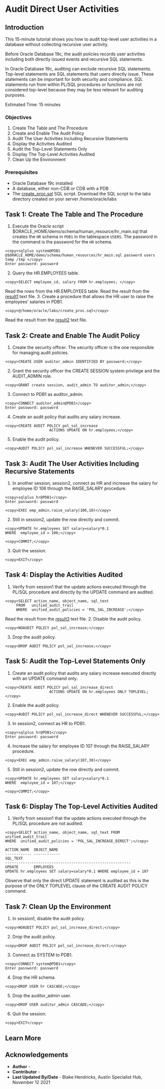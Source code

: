 # Audit Direct User Activities

## Introduction
This 15-minute tutorial shows you how to audit top-level user activities in a database without collecting recursive user activity.

Before Oracle Database 19c, the audit policies records user activities including both directly issued events and recursive SQL statements.

In Oracle Database 19c, auditing can exclude recursive SQL statements. Top-level statements are SQL statements that users directly issue. These statements can be important for both security and compliance. SQL statements run from within PL/SQL procedures or functions are not considered top-level because they may be less relevant for auditing purposes.

Estimated Time: 15 minutes

### Objectives
1. Create The Table and The Procedure
2. Create and Enable The Audit Policy
3. Audit The User Activities Including Recursive Statements
4. Display the Activities Audited
5. Audit the Top-Level Statements Only
6. Display The Top-Level Activities Audited
7. Clean Up the Environment

### Prerequisites
- Oracle Database 19c installed
- A database, either non-CDB or CDB with a PDB
- The [create_proc.sql](https://docs.oracle.com/en/database/oracle/oracle-database/19/tutorial-audit-top-level-user-activities/files/create_proc.sql) SQL script. Download the SQL script to the labs directory created on your server /home/oracle/labs

## Task 1: Create The Table and The Procedure
1. Execute the Oracle script $ORACLE_HOME/demo/schema/human_resource/hr_main.sql that creates the `HR` schema in `PDB1` in the tablespace `USERS`. The password in the command is the password for the `HR` schema.
```
<copy>sqlplus system@PDB1 @$ORACLE_HOME/demo/schema/human_resources/hr_main.sql password users temp /tmp </copy>
Enter password: password
```
2. Query the HR.EMPLOYEES table.
```
<copy>SELECT employee_id, salary FROM hr.employees; </copy>
```
Read the rows from the HR.EMPLOYEES table. Read the result from the [result1](https://docs.oracle.com/en/database/oracle/oracle-database/19/tutorial-audit-top-level-user-activities/files/result1.txt) text file.
3. Create a procedure that allows the HR user to raise the employees’ salaries in PDB1.
```
<copy>@/home/oracle/labs/create_proc.sql</copy>
```
Read the result from the [result2](https://docs.oracle.com/en/database/oracle/oracle-database/19/tutorial-audit-top-level-user-activities/files/result2.txt) text file.

## Task 2: Create and Enable The Audit Policy
1. Create the security officer. The security officer is the one responsible for managing audit policies.
```
<copy>CREATE USER auditor_admin IDENTIFIED BY password;</copy>
```
2. Grant the security officer the CREATE SESSION system privilege and the AUDIT_ADMIN role.
```
<copy>GRANT create session, audit_admin TO auditor_admin;</copy>
```
3. Connect to PDB1 as auditor_admin.
```
<copy>CONNECT auditor_admin@PDB1</copy>
Enter password: password
```
4. Create an audit policy that audits any salary increase.
```
<copy>CREATE AUDIT POLICY pol_sal_increase
                    ACTIONS UPDATE ON hr.employees;</copy>
```
5. Enable the audit policy.
```
<copy>AUDIT POLICY pol_sal_increase WHENEVER SUCCESSFUL;</copy>
```

## Task 3: Audit The User Activities Including Recursive Statements
1. In another session, session2, connect as HR and increase the salary for employee ID 106 through the RAISE_SALARY procedure.
```
<copy>sqlplus hr@PDB1</copy>
Enter password: password
```
```
<copy>EXEC emp_admin.raise_salary(106,10)</copy>
```
2. Still in session2, update the row directly and commit.
```
<copy>UPDATE hr.employees SET salary=salary*0.1
WHERE  employee_id = 106;</copy>
```
```
<copy>COMMIT;</copy>
```
3. Quit the session.
```
<copy>EXIT</copy>
```
## Task 4: Display the Activities Audited
1. Verify from session1 that the update actions executed through the PL/SQL procedure and directly by the UPDATE command are audited.
```
<copy>SELECT action_name, object_name, sql_text
     FROM   unified_audit_trail
     WHERE  unified_audit_policies = 'POL_SAL_INCREASE';</copy>
```
Read the result from the [result3](https://docs.oracle.com/en/database/oracle/oracle-database/19/tutorial-audit-top-level-user-activities/files/result3.txt) text file.
2. Disable the audit policy.
```
<copy>NOAUDIT POLICY pol_sal_increase;</copy>
```
3. Drop the audit policy.
```
<copy>DROP AUDIT POLICY pol_sal_increase;</copy>
```
## Task 5: Audit the Top-Level Statements Only
1. Create an audit policy that audits any salary increase executed directly with an UPDATE command only.
```
<copy>CREATE AUDIT POLICY pol_sal_increase_direct
                    ACTIONS UPDATE ON hr.employees ONLY TOPLEVEL;</copy>
```
2. Enable the audit policy.
```
<copy>AUDIT POLICY pol_sal_increase_direct WHENEVER SUCCESSFUL;</copy>
```
3. In session2, connect as HR to PDB1.
```
<copy>sqlplus hr@PDB1</copy>
Enter password: password
```
4. Increase the salary for employee ID 107 through the RAISE_SALARY procedure.
```
<copy>EXEC emp_admin.raise_salary(107,30)</copy>
```
5. Still in session2, update the row directly and commit.
```
<copy>UPDATE hr.employees SET salary=salary*0.1
WHERE  employee_id = 107;</copy>
```
```
<copy>COMMIT;</copy>
```
## Task 6: Display The Top-Level Activities Audited
1. Verify from session1 that the update actions executed through the PL/SQL procedure are not audited.
```
<copy>SELECT action_name, object_name, sql_text FROM unified_audit_trail
WHERE  unified_audit_policies = 'POL_SAL_INCREASE_DIRECT';</copy>

ACTION_NAME  OBJECT_NAME
------------ ------------
SQL_TEXT
---------------------------------------------------------
UPDATE       EMPLOYEES
UPDATE hr.employees SET salary=salary*0.1 WHERE employee_id = 107
```
Observe that only the direct UPDATE statement is audited as this is the purpose of the ONLY TOPLEVEL clause of the CREATE AUDIT POLICY command.

## Task 7: Clean Up the Environment
1. In session1, disable the audit policy.
```
<copy>NOAUDIT POLICY pol_sal_increase_direct;</copy>
```
2. Drop the audit policy.
```
<copy>DROP AUDIT POLICY pol_sal_increase_direct;</copy>
```
3. Connect as SYSTEM to PDB1.
```
<copy>CONNECT system@PDB1</copy>
Enter password: password
```
4. Drop the HR schema.
```
<copy>DROP USER hr CASCADE;</copy>
```
5. Drop the auditor_admin user.
```
<copy>DROP USER auditor_admin CASCADE;</copy>
```
6. Quit the session.
```
<copy>EXIT</copy>
```
## Learn More


## Acknowledgements

- **Author** -
- **Contributor** -
- **Last Updated By/Date** - Blake Hendricks, Austin Specialist Hub, November 12 2021
